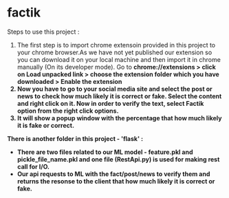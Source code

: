 # factik
Steps to use this project :

1. The first step is to import chrome extensoin provided in this project to your chrome browser.As we have not yet published our extension so you can download it on your local machine and then import it in chrome manually (On its developer mode).
Go to <b> chrome://extensions > click on Load unpacked link > choose the extension folder which you have downloaded > Enable the extension<b>
2. Now you have to go to your social media site and select the post or news to check how much likely it is correct or fake. Select the content and right click on it. Now in order to verify the text, select Factik option from the right click options.
3. It will show a popup window with the percentage that how much likely it is fake or correct.


There is another folder in this project - 'flask' :
 - There are two files related to our ML model - feature.pkl and pickle_file_name.pkl and one file (RestApi.py) is used for making rest call for I/O.
 - Our api requests to ML with the fact/post/news to verify them and returns the resonse to the client that how much likely it is correct or fake.
